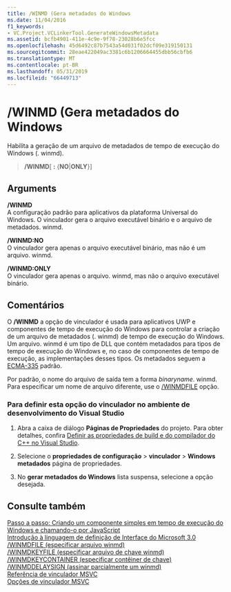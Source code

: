 ```yaml
---
title: /WINMD (Gera metadados do Windows
ms.date: 11/04/2016
f1_keywords:
- VC.Project.VCLinkerTool.GenerateWindowsMetadata
ms.assetid: bcfb4901-411e-4c9e-9f78-23028b6e5fcc
ms.openlocfilehash: 45d6492c87b7543a54d031f02dcf09e319150131
ms.sourcegitcommit: 28eae422049ac3381c6b1206664455dbb56cbfb6
ms.translationtype: MT
ms.contentlocale: pt-BR
ms.lasthandoff: 05/31/2019
ms.locfileid: "66449713"
---
```

# <a name="winmd-generate-windows-metadata"></a>/WINMD (Gera metadados do Windows

Habilita a geração de um arquivo de metadados de tempo de execução do Windows (. winmd).

> **/WINMD**\[ **:** {**NO**\|**ONLY**}]

## <a name="arguments"></a>Arguments

**/WINMD**<br/>
A configuração padrão para aplicativos da plataforma Universal do Windows. O vinculador gera o arquivo executável binário e o arquivo de metadados. winmd.

**/WINMD:NO**<br/>
O vinculador gera apenas o arquivo executável binário, mas não é um arquivo. winmd.

**/WINMD:ONLY**<br/>
O vinculador gera apenas o arquivo. winmd, mas não o arquivo executável binário.

## <a name="remarks"></a>Comentários

O **/WINMD** a opção de vinculador é usada para aplicativos UWP e componentes de tempo de execução do Windows para controlar a criação de um arquivo de metadados (. winmd) de tempo de execução do Windows. Um arquivo. winmd é um tipo de DLL que contém metadados para tipos de tempo de execução do Windows e, no caso de componentes de tempo de execução, as implementações desses tipos. Os metadados seguem a [ECMA-335](https://www.ecma-international.org/publications/standards/Ecma-335.htm) padrão.

Por padrão, o nome do arquivo de saída tem a forma *binaryname*. winmd. Para especificar um nome de arquivo diferente, use o [/WINMDFILE](winmdfile-specify-winmd-file.md) opção.

### <a name="to-set-this-linker-option-in-the-visual-studio-development-environment"></a>Para definir esta opção do vinculador no ambiente de desenvolvimento do Visual Studio

1. Abra a caixa de diálogo **Páginas de Propriedades** do projeto. Para obter detalhes, confira [Definir as propriedades de build e do compilador do C++ no Visual Studio](../working-with-project-properties.md).

1. Selecione o **propriedades de configuração** > **vinculador** > **Windows metadados** página de propriedades.

1. No **gerar metadados do Windows** lista suspensa, selecione a opção desejada.

## <a name="see-also"></a>Consulte também

[Passo a passo: Criando um componente simples em tempo de execução do Windows e chamando-o por JavaScript](/windows/uwp/winrt-components/walkthrough-creating-a-simple-windows-runtime-component-and-calling-it-from-javascript)<br/>
[Introdução à linguagem de definição de Interface do Microsoft 3.0](/uwp/midl-3/intro)<br/>
[/WINMDFILE (especificar arquivo winmd)](winmdfile-specify-winmd-file.md)<br/>
[/WINMDKEYFILE (especificar arquivo de chave winmd)](winmdkeyfile-specify-winmd-key-file.md)<br/>
[/WINMDKEYCONTAINER (especificar contêiner de chave)](winmdkeycontainer-specify-key-container.md)<br/>
[/WINMDDELAYSIGN (assinar parcialmente um winmd)](winmddelaysign-partially-sign-a-winmd.md)<br/>
[Referência de vinculador MSVC](linking.md)<br/>
[Opções de vinculador MSVC](linker-options.md)
